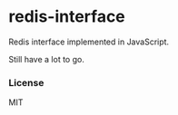 # redis-interface

Redis interface implemented in JavaScript.

Still have a lot to go.


### License
MIT
